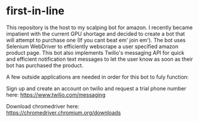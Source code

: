 # first-in-line
This repository is the host to my scalping bot for amazon. I recently became impatient with the current GPU shortage and decided to create a bot that will attempt to purchase one (If you cant beat em' join em'). The bot uses Selenium WebDriver to efficiently webscrape a user specified amazon product page. This bot also implements Twilio's messaging API for quick and efficient notification text messages to let the user know as soon as their bot has purchased the product.

A few outside applications are needed in order for this bot to fuly function:

Sign up and create an account on twilio and request a trial phone number here:
https://www.twilio.com/messaging

Download chromedriver here:
https://chromedriver.chromium.org/downloads
